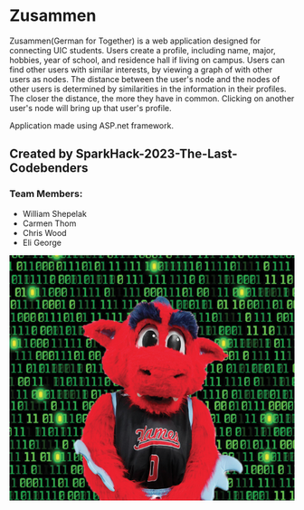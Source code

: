 # Zusammen

Zusammen(German for Together) is a web application designed for connecting UIC students. Users create a profile, including name, major, hobbies, year of school, and residence hall if living on campus. Users can find other users with similar interests, by viewing a graph of with other users as nodes. The distance between the user's node and the nodes of other users is determined by similarities in the information in their profiles. The closer the distance, the more they have in common. Clicking on another user's node will bring up that user's profile.

Application made using ASP.net framework.


## Created by SparkHack-2023-The-Last-Codebenders
### Team Members:


- William Shepelak
- Carmen Thom
- Chris Wood
- Eli George



![Funny Sparky Image](Spark_Hacks_Icon.png)
